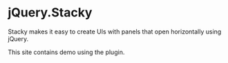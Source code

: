 # jQuery.Stacky

Stacky makes it  easy to create UIs with panels that open horizontally using jQuery.

This site contains demo using the plugin.
